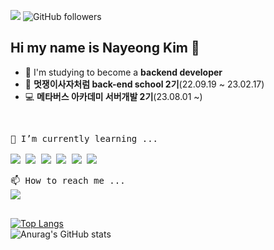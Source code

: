 <a href="https://hits.seeyoufarm.com"><img src="https://hits.seeyoufarm.com/api/count/incr/badge.svg?url=https%3A%2F%2Fgithub.com%2Fkny3037&count_bg=%2379C83D&title_bg=%23555555&icon=&icon_color=%23E7E7E7&title=hits&edge_flat=false"/></a> <img alt="GitHub followers" src="https://img.shields.io/github/followers/kny3037?style=social">

## Hi my name is Nayeong Kim 👋

- 🌱 I'm studying to become a **backend developer**
- 🦁 **멋쟁이사자처럼 back-end school 2기**(22.09.19 ~ 23.02.17)
- 💻 **메타버스 아카데미 서버개발 2기**(23.08.01 ~)
<!--
- 😊 I'm preparing my personal **jsp project**
-->

<!--
**kny3037/kny3037** is a ✨ _special_ ✨ repository because its `README.md` (this file) appears on your GitHub profile.

Here are some ideas to get you started:

- 🔭 I’m currently working on ...
- 🌱 I’m currently learning ...
- 👯 I’m looking to collaborate on ...
- 🤔 I’m looking for help with ...
- 💬 Ask me about ...
- 📫 How to reach me: ...
- 😄 Pronouns: ...
- ⚡ Fun fact: ...
-->
<br>

<pre>
🌱 I’m currently learning ...

<a href="https://www.oracle.com/" target="_blank"><img src="https://img.shields.io/badge/Java-007396?style=flat-square&logo=Java&logoColor=white"/></a> <a href="https://spring.io/" target="_blank"><img src="https://img.shields.io/badge/Spring-DB33F?style=flat-square&logo=Spring&logoColor=white"/></a> <a href="https://www.oracle.com/" target="_blank"><img src="https://img.shields.io/badge/Oracle-F80000?style=flat-square&logo=Oracle&logoColor=white"/></a> <a href="https://www.mysql.com/" target="_blank"><img src="https://img.shields.io/badge/MySQL-4479A1?style=flat-square&logo=MySQL&logoColor=white"/></a> <a href="https://code.visualstudio.com/" target="_blank"><img src="https://img.shields.io/badge/VSCode-007ACC?style=flat-square&logo=VSCode&logoColor=white"/></a> <a href="https://visualstudio.microsoft.com/ko/" target="_blank"><img src="https://img.shields.io/badge/C-A8B9CC?style=flat-square&logo=C&logoColor=white"/></a>
</pre>

<pre>
📫 How to reach me ...
<a href="mailto:psi505968@gmail.com" target="_blank"><img src="https://img.shields.io/badge/Gmail-EA4335?style=flat-square&logo=Gmail&logoColor=white"/></a>
 </pre>
 [![Top Langs](https://github-readme-stats.vercel.app/api/top-langs/?username=kny3037&layout=compact)](https://github.com/anuraghazra/github-readme-stats)
 <br/>
 ![Anurag's GitHub stats](https://github-readme-stats.vercel.app/api?username=kny3037&theme=default&show_icons=true)

